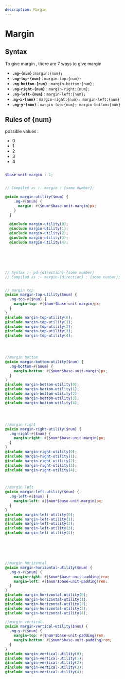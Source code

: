```yaml
---
description: Margin
---
```


# Margin



## Syntax

To give margin , there are 7 ways to give margin



* **`.mg-{num}` :**`margin:{num};`
* **`.mg-top-{num}`** :  `margin-top:{num};`
* **`.mg-bottom-{num}`**  : `margin-bottom:{num};`
* **`.mg-right-{num}`**  : `margin-right:{num};`
* **`.mg-left-{num}`**  : `margin-left:{num};`
* .**`mg-x-{num}`**  : `margin-right:{num}; margin-left:{num}`
* **`.mg-y-{num}`**  : `margin-top:{num}; margin-bottom:{num}`



## Rules of {num}

possible values :&#x20;



* 0
* 1
* 2
* 3
* 4

```scss

$base-unit-margin : 1;


// Compiled as :- margin : {some number};

@mixin margin-utility($num) {
    .mg-#{$num} {
      margin: #{$num*$base-unit-margin}px;
    }
  }
  
  @include margin-utility(0);
  @include margin-utility(1);
  @include margin-utility(2);
  @include margin-utility(3);
  @include margin-utility(4);






// Syntax :- pd-{direction}-{some number}
// Compiled as :- margin-{direction} : {some number};


// margin top
@mixin margin-top-utility($num) {
  .mg-top-#{$num} {
    margin-top: #{$num*$base-unit-margin}px;
  }
}
@include margin-top-utility(0);
@include margin-top-utility(1);
@include margin-top-utility(2);
@include margin-top-utility(3);
@include margin-top-utility(4);




//margin bottom
@mixin margin-bottom-utility($num) {
  .mg-bottom-#{$num} {
    margin-bottom: #{$num*$base-unit-margin}px;
  }
}
@include margin-bottom-utility(0);
@include margin-bottom-utility(1);
@include margin-bottom-utility(2);
@include margin-bottom-utility(3);
@include margin-bottom-utility(4);




//margin right
@mixin margin-right-utility($num) {
  .mg-right-#{$num} {
    margin-right: #{$num*$base-unit-margin}px;
  }
}
@include margin-right-utility(0);
@include margin-right-utility(1);
@include margin-right-utility(2);
@include margin-right-utility(3);
@include margin-right-utility(4);



//margin left
@mixin margin-left-utility($num) {
  .mg-left-#{$num} {
    margin-left: #{$num*$base-unit-margin}px;
  }
}
@include margin-left-utility(0);
@include margin-left-utility(1);
@include margin-left-utility(2);
@include margin-left-utility(3);
@include margin-left-utility(4);






//margin horizontal
@mixin margin-horizontal-utility($num) {
  .mg-x-#{$num} {
    margin-right: #{$num*$base-unit-padding}rem;
    margin-left: #{$num*$base-unit-padding}rem;
  }
}
@include margin-horizontal-utility(0);
@include margin-horizontal-utility(1);
@include margin-horizontal-utility(2);
@include margin-horizontal-utility(3);
@include margin-horizontal-utility(4);

//margin vertical
@mixin margin-vertical-utility($num) {
  .mg-y-#{$num} {
    margin-top: #{$num*$base-unit-padding}rem;
    margin-bottom: #{$num*$base-unit-padding}rem;
  }
}
@include margin-vertical-utility(0);
@include margin-vertical-utility(1);
@include margin-vertical-utility(2);
@include margin-vertical-utility(3);
@include margin-vertical-utility(4);

```

